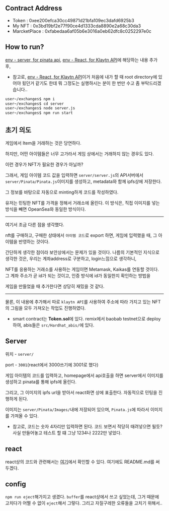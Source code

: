 ## Contract Address
- Token : 0xee200efca30cc49871d21bfa109ec3dafd6925b3
- My NFT : 0x3bd19bf2e77f90ce4d1333cda8890e2a68c30da3
- MarcketPlace : 0xfabedaa6af05b6e3016a0eb62dfc8c0252297e0c

## How to run?
[env - server, for pinata api](https://github.com/Minkun00/gameExchange/blob/master/server/.env.example), [env - React, for Klaytn API](https://github.com/Minkun00/gameExchange/blob/master/src/.env.example)에 해당하는 내용 추가 후,
- 참고로, [env - React, for Klaytn API](https://github.com/Minkun00/gameExchange/blob/master/src/.env.example)이거 처음에 내가 할 때 root directory에 있어야 됬던거 같기도 한데 뭐 그정도는 실행하시는 분이 한 번만 수고 좀 부탁드리겠습니다..

```bash
user~/exchanges$ npm i
user~/exchanges$ cd server
user~/exchanges$ node server.js
user~/exchanges$ npm run start
```

## 초기 의도

게임에서 Item을 거래하는 것은 당연하다. 

하지만, 어떤 아이템들은 너무 고가라서 게임 상에서는 거래하지 않는 경우도 있다. 

이런 경우가 NFT가 필요한 경우가 아닐까?

그래서, 게임 아이템 코드 값을 입력하면 `server/server.js`의 API서버에서 `server/Pinata/Pinata.js`이미지를 생성하고, metadata와 함께 ipfs상에 저장한다.

그 정보를 바탕으로 자동으로 minting하게 코드를 작성하였다. 

유저는 민팅한 NFT를 가격을 정해서 거래소에 올린다. 이 방식은, 직접 이미지를 넣는 방식을 빼면 OpeanSea와 동일한 방식이다.

---

여기서 조금 다른 점을 생각했다.

nft를 구매하고, 구매한 상태에서 `아이템 코드`로 export 하면, 게임에 입력했을 때, 그 아이템을 반영하는 것이다.

간단하게 생각한 점이라 보안상에서는 문제가 있을 것이다. 나름의 기본적인 지식으로 생각한 것은, 우리는 계좌address로 구분하고, login느낌으로 생각하니, 

NFT를 응용하는 거래소를 사용하는 게임이면 Metamask, Kaikas를 연동할 것이다. 그 계좌 주소가 곧 id가 되는 것이고, 인증 방식에 id가 동일한지 확인하는 방법을

게임을 만들었을 때 추가한다면 상당히 재밌을 것 같다.

---

물론, 이 내용에 추가해서 따로 `klaytn API`를 사용하여 주소에 따라 가지고 있는 NFT의 그림을 모두 가져오는 작업도 진행하였다.

- smart contract는 **Token.sol**에 있다. remix에서 baobab testnet으로 deploy하여, abis들은 `src/Hardhat_abis/`에 있다.

## Server
위치 - `server/`

port - `3001`(react에서 3000쓰기에 3001로 했다)

게임 아이템의 코드를 입력하고, homepage에서 api호출을 하면 server에서 이미지를 생성하고 pinata를 통해 ipfs에 올린다.

그리고, 그 이미지의 ipfs url을 받아서 react화면 상에 표출한다. 자동적으로 민팅을 진행하게 된다.

이미지는 `server/Pinata/Images/`내에 저장되어 있으며, `Pinata.js`에 따라서 이미지를 가져올 수 있다.

- 참고로, 코드는 숫자 4자리만 입력하면 된다. 코드 보면서 적당히 때려넣으면 될듯? 사실 만들어놓고 테스트 할 떄 그냥 1234나 2222만 넣었다.

## react

react상의 코드와 관련해서는 [여기](https://github.com/Minkun00/gameExchange/tree/master/src)에서 확인할 수 있다. 여기에도 README.md를 써두겠다.

## config

`npm run eject`해가지고 생겼다. `buffer`를 react상에서 쓰고 싶었는데, 그거 때문에 고치다가 어쩔 수 없이 `eject`해서 그렇다. 그리고 자질구레한 오류들을 고치기 위해서..